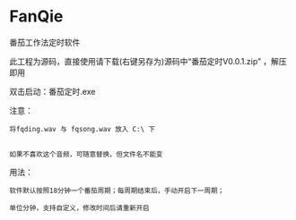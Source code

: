 # FanQie
番茄工作法定时软件

此工程为源码，直接使用请下载(右键另存为)源码中“番茄定时V0.0.1.zip” ，解压即用

双击启动：番茄定时.exe

注意：

	将fqding.wav 与 fqsong.wav 放入 C:\ 下
	
	
	如果不喜欢这个音频，可随意替换，但文件名不能变
	
用法：
	
	软件默认按照18分钟一个番茄周期；每周期结束后，手动开启下一周期；
	
	单位分钟，支持自定义，修改时间后请重新开启
